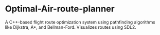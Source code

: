 # Optimal-Air-route-planner
A C++-based flight route optimization system using pathfinding algorithms like Dijkstra, A*, and Bellman-Ford. Visualizes routes using SDL2.

